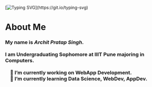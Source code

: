 [![Typing SVG](https://readme-typing-svg.demolab.com?font=&weight=200&size=30&duration=5000&pause=1000&color=00F7E8&vCenter=true&width=800&lines=Hey+there!+Welcome+to+my+page+&#128075+.)](https://git.io/typing-svg)

<h1>About Me</h1>
<h3>My name is <em>Archit Pratap Singh</em>.<br><br>
I am Undergraduating Sophomore at IIIT Pune majoring in Computers.<br>
<br>
&emsp;🔭 I’m currently working on WebApp Development.<br>
&emsp;🌱 I’m currently learning Data Science, WebDev, AppDev.<br>
<!--
- 👯 I’m looking to collaborate on ...
- 🤔 I’m looking for help with ...
- 💬 Ask me about ...
- 📫 How to reach me: ...
- 😄 Pronouns: ...
- ⚡ Fun fact: ...
-->

